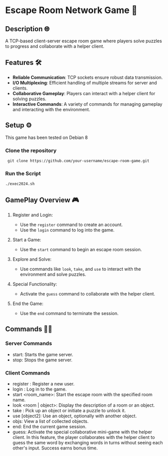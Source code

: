 # Escape Room Network Game 🎲

## Description 🌐
A TCP-based client-server escape room game where players solve puzzles to progress and collaborate with a helper client.

## Features 🛠
- **Reliable Communication**: TCP sockets ensure robust data transmission.
- **I/O Multiplexing**: Efficient handling of multiple streams for server and clients.
- **Collaborative Gameplay**: Players can interact with a helper client for solving puzzles.
- **Interactive Commands**: A variety of commands for managing gameplay and interacting with the environment.
## Setup ⚙
This game has been tested on Debian 8
### Clone the repository
``` git clone https://github.com/your-username/escape-room-game.git```
### Run the Script
```bash
./exec2024.sh
```
## GamePlay Overview 🎮
1. Register and Login:
   - Use the `register` command to create an account.
   - Use the `login` command to log into the game.
   
2. Start a Game:
   - Use the `start` command to begin an escape room session.
   
3. Explore and Solve:
   - Use commands like `look`, `take`, and `use` to interact with the environment and solve puzzles.

4. Special Functionality:
   - Activate the `guess` command to collaborate with the helper client.

5. End the Game:
   - Use the `end` command to terminate the session.

## Commands 👨‍💻
### Server Commands
- start: Starts the game server.
- stop: Stops the game server.
### Client Commands
- register <username> <password>: Register a new user.
- login <username> <password>: Log in to the game.
- start <room_name>: Start the escape room with the specified room name.
- look <room | object>: Display the description of a room or an object.
- take <object>: Pick up an object or initiate a puzzle to unlock it.
- use <object1> [object2]: Use an object, optionally with another object.
- objs: View a list of collected objects.
- end: End the current game session.
- guess: Activate the special collaborative mini-game with the helper client. 
       In this feature, the player collaborates with the helper client to guess the same word 
       by exchanging words in turns without seeing each other's input. Success earns bonus time.


